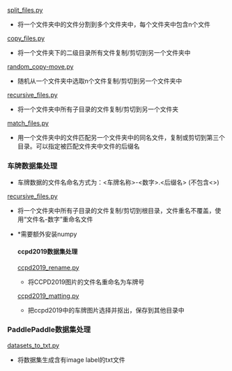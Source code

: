 [split_files.py](./split_files.py)
- 将一个文件夹中的文件分割到多个文件夹中，每个文件夹中包含n个文件

[copy_files.py](./copy_files.py)

- 将一个文件夹下的二级目录所有文件复制/剪切到另一个文件夹中

[random_copy-move.py](./random_copy-move.py)

- 随机从一个文件夹中选取n个文件复制/剪切到另一个文件夹中

[recursive_files.py](./recursive_files.py)

- 将一个文件夹中所有子目录的文件复制/剪切到另一个文件夹

[match_files.py](./match_files.py)

- 用一个文件夹中的文件匹配另一个文件夹中的同名文件，复制或剪切到第三个目录。可以指定被匹配文件夹中文件的后缀名

### 车牌数据集处理

- 车牌数据的文件名命名方式为：<车牌名称>-<数字>.<后缀名>	(不包含<>)

[recursive_files.py](./车牌数据集处理/recursive_files.py)

- 将一个文件夹中所有子目录的文件复制/剪切到根目录，文件重名不覆盖，使用“文件名-数字”重命名文件

- *需要额外安装numpy

  #### ccpd2019数据集处理

  [ccpd2019_rename.py](./车牌数据集处理/ccpd2019数据集处理/ccpd2019_rename.py)

  - 将CCPD2019图片的文件名重命名为车牌号

  [ccpd2019_matting.py](./车牌数据集处理/ccpd2019数据集处理/ccpd2019_matting.py)

  - 把ccpd2019中的车牌图片选择并抠出，保存到其他目录中

### PaddlePaddle数据集处理

[datasets_to_txt.py](PaddlePaddle/datasets_to_txt.py)

- 将数据集生成含有image label的txt文件